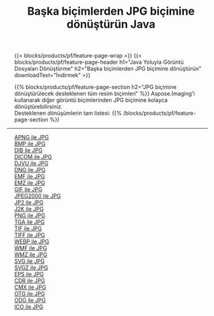 ﻿---
title: Başka biçimlerden JPG biçimine dönüştürün Java 
weight: 3920
url: /tr/java/conversion/to/jpg 
lang: tr
langdirlevel: 2
locales: zh-hans,ja,it,ru,de,es,fr,nl,id,lt,pl,pt,vi,tr,ko,zh-hant,ar,hi,th,sv,cs,uk,he
description: Aspose.Imaging'i kullanarak başka biçimlerden JPG biçimine kolayca dönüştürebilirsiniz
---

{{< blocks/products/pf/feature-page-wrap >}}
{{< blocks/products/pf/feature-page-header h1="Java Yoluyla Görüntü Dosyaları Dönüştürme" h2="Başka biçimlerden JPG biçimine dönüştürün" downloadText="İndirmek" >}}


{{% blocks/products/pf/feature-page-section  h2="JPG biçimine dönüştürülecek desteklenen tüm resim biçimleri" %}}
Aspose.Imaging'i kullanarak diğer görüntü biçimlerinden JPG biçimine kolayca dönüştürebilirsiniz.
<br/>
Desteklenen dönüşümlerin tam listesi:
{{% /blocks/products/pf/feature-page-section %}}
<div class="container-fluid productfamilypage bg-gray">
    <div class="convertypes bg-gray agp-content section">
        <div class="container">
		<hr style="margin-left:-20px;"/>
		<div class="row other-converters">
		    <div class='col-md-2 other-converter remove-lp remove-rp'><a href="/imaging/tr/java/conversion/apng-to-jpg" >APNG ile JPG</a></div>
<div class='col-md-2 other-converter remove-lp remove-rp'><a href="/imaging/tr/java/conversion/bmp-to-jpg" >BMP ile JPG</a></div>
<div class='col-md-2 other-converter remove-lp remove-rp'><a href="/imaging/tr/java/conversion/dib-to-jpg" >DIB ile JPG</a></div>
<div class='col-md-2 other-converter remove-lp remove-rp'><a href="/imaging/tr/java/conversion/dicom-to-jpg" >DICOM ile JPG</a></div>
<div class='col-md-2 other-converter remove-lp remove-rp'><a href="/imaging/tr/java/conversion/djvu-to-jpg" >DJVU ile JPG</a></div>
<div class='col-md-2 other-converter remove-lp remove-rp'><a href="/imaging/tr/java/conversion/dng-to-jpg" >DNG ile JPG</a></div>
<div class='col-md-2 other-converter remove-lp remove-rp'><a href="/imaging/tr/java/conversion/emf-to-jpg" >EMF ile JPG</a></div>
<div class='col-md-2 other-converter remove-lp remove-rp'><a href="/imaging/tr/java/conversion/emz-to-jpg" >EMZ ile JPG</a></div>
<div class='col-md-2 other-converter remove-lp remove-rp'><a href="/imaging/tr/java/conversion/gif-to-jpg" >GIF ile JPG</a></div>
<div class='col-md-2 other-converter remove-lp remove-rp'><a href="/imaging/tr/java/conversion/jpeg2000-to-jpg" >JPEG2000 ile JPG</a></div>
<div class='col-md-2 other-converter remove-lp remove-rp'><a href="/imaging/tr/java/conversion/jp2-to-jpg" >JP2 ile JPG</a></div>
<div class='col-md-2 other-converter remove-lp remove-rp'><a href="/imaging/tr/java/conversion/j2k-to-jpg" >J2K ile JPG</a></div>
<div class='col-md-2 other-converter remove-lp remove-rp'><a href="/imaging/tr/java/conversion/png-to-jpg" >PNG ile JPG</a></div>
<div class='col-md-2 other-converter remove-lp remove-rp'><a href="/imaging/tr/java/conversion/tga-to-jpg" >TGA ile JPG</a></div>
<div class='col-md-2 other-converter remove-lp remove-rp'><a href="/imaging/tr/java/conversion/tif-to-jpg" >TIF ile JPG</a></div>
<div class='col-md-2 other-converter remove-lp remove-rp'><a href="/imaging/tr/java/conversion/tiff-to-jpg" >TIFF ile JPG</a></div>
<div class='col-md-2 other-converter remove-lp remove-rp'><a href="/imaging/tr/java/conversion/webp-to-jpg" >WEBP ile JPG</a></div>
<div class='col-md-2 other-converter remove-lp remove-rp'><a href="/imaging/tr/java/conversion/wmf-to-jpg" >WMF ile JPG</a></div>
<div class='col-md-2 other-converter remove-lp remove-rp'><a href="/imaging/tr/java/conversion/wmz-to-jpg" >WMZ ile JPG</a></div>
<div class='col-md-2 other-converter remove-lp remove-rp'><a href="/imaging/tr/java/conversion/svg-to-jpg" >SVG ile JPG</a></div>
<div class='col-md-2 other-converter remove-lp remove-rp'><a href="/imaging/tr/java/conversion/svgz-to-jpg" >SVGZ ile JPG</a></div>
<div class='col-md-2 other-converter remove-lp remove-rp'><a href="/imaging/tr/java/conversion/eps-to-jpg" >EPS ile JPG</a></div>
<div class='col-md-2 other-converter remove-lp remove-rp'><a href="/imaging/tr/java/conversion/cdr-to-jpg" >CDR ile JPG</a></div>
<div class='col-md-2 other-converter remove-lp remove-rp'><a href="/imaging/tr/java/conversion/cmx-to-jpg" >CMX ile JPG</a></div>
<div class='col-md-2 other-converter remove-lp remove-rp'><a href="/imaging/tr/java/conversion/otg-to-jpg" >OTG ile JPG</a></div>
<div class='col-md-2 other-converter remove-lp remove-rp'><a href="/imaging/tr/java/conversion/odg-to-jpg" >ODG ile JPG</a></div>
<div class='col-md-2 other-converter remove-lp remove-rp'><a href="/imaging/tr/java/conversion/ico-to-jpg" >ICO ile JPG</a></div>
                </div>
        </div>
    </div>
</div>
<br/>

